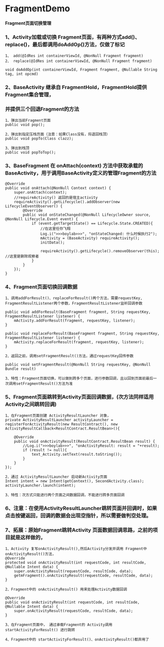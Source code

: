 # FragmentDemo
#### Fragment页面切换管理

### 1、Activity加载或切换 Fragment页面，有两种方式add()、replace()，最后都调用doAddOp()方法，仅做了标记

```
1、 add(@IdRes int containerViewId, @NonNull Fragment fragment)
2、 replace(@IdRes int containerViewId, @NonNull Fragment fragment)

void doAddOp(int containerViewId, Fragment fragment, @Nullable String tag, int opcmd)
```

### 2、BaseActivity 继承自 FragmentHold，FragmentHold提供Fragment集合管理，
### 并提供三个回退Fragment的方法

```
1、弹出当前Fragment页面
public void pop();

2、弹出到指定压栈页面（注意：如果Class没有，将退回栈顶）
public void popTo(Class clazz);

3、弹出到栈顶
public void popToTop();
```

### 3、BaseFragment 在 onAttach(context) 方法中获取承载的 BaseActivity，用于调用BaseActivity定义的管理Fragment的方法

```
@Override
public void onAttach(@NonNull Context context) {
	super.onAttach(context);
	//requireActivity() 返回的是宿主activity
	requireActivity().getLifecycle().addObserver(new LifecycleEventObserver() {
		@Override
		public void onStateChanged(@NonNull LifecycleOwner source, @NonNull Lifecycle.Event event) {
			if (event.getTargetState() == Lifecycle.State.CREATED){
				//在这里任你飞翔
				Log.i(">>>boylab>>>", "onStateChanged: 什么时候执行2");
				mActivity = (BaseActivity) requireActivity();
				initData();

				requireActivity().getLifecycle().removeObserver(this);  //这里是删除观察者
			}
		}
	});
}
```

### 4、Fragment页面切换回调数据

```
1、调用addForResult()、replaceForResult()两个方法，需要requestKey, FragmentResultListener两个参数，FragmentResultListener监听回调参数

public void addForResult(BaseFragment fragment, String requestKey, FragmentResultListener listener) {
	mActivity.addForResult(fragment, requestKey, listener);
}

public void replaceForResult(BaseFragment fragment, String requestKey, FragmentResultListener listener) {
	mActivity.replaceForResult(fragment, requestKey, listener);
}

2、返回之前，调用setFragmentResult()方法，通过requestKey回传参数

public void setFragmentResult(@NonNull String requestKey, @NonNull Bundle result)

3、特性：Fragment页面切换，可以做到跨多个页面，进行参数回调，且以回到页面前最后一次调用setFragmentResult()方法为准
```

### 5、Fragment页面跳转到Activity页面回调数据，(次方法同样适用Activity之间跳转回调)

```
1、在Fragment页面创建 ActivityResultLauncher 对象，
private ActivityResultLauncher activityLauncher = registerForActivityResult(new ResultContract(), new ActivityResultCallback<ResultContract.ResultBean>(){

	@Override
	public void onActivityResult(ResultContract.ResultBean result) {
		//Log.i(">>>boylab>>>", "onActivityResult: result = "+result);
		if (result != null){
			text_Activity.setText(result.toString());
		}
	}
});

2、通过 ActivityResultLauncher 启动新Activity页面
Intent intent = new Intent(getContext(), SecondActivity.class);
activityLauncher.launch(intent);

3、特性：次方式只能进行两个页面之间数据回调，不能进行跨多页面回调

```

### 6、注意：在使用ActivityResultLauncher跳转页面并回调时，如果点击按键返回，回调的数据会出现空指针，所以需要做判空处理。


### 7、拓展：原始Fragment跳转Activity 页面数据回调思路，之前的项目就是这样做的，

```
1、Activity 复写onActivityResult(),然后Activity分发并调用 Fragment中 onActivityResult()方法，
@Override
protected void onActivityResult(int requestCode, int resultCode, @Nullable Intent data) {
	super.onActivityResult(requestCode, resultCode, data);
	getmFragment().onActivityResult(requestCode, resultCode, data);
}

2、Fragment中的 onActivityResult() 用来处理Activity数据回调

@Override
public void onActivityResult(int requestCode, int resultCode, @Nullable Intent data) {
	super.onActivityResult(requestCode, resultCode, data);
}

3、在Fragment页面中， 通过承载Fragment的 Activity调用 startActivityForResult() 进行跳转

4、Fragment中的 startActivityForResult()、onActivityResult()都弃用了

```